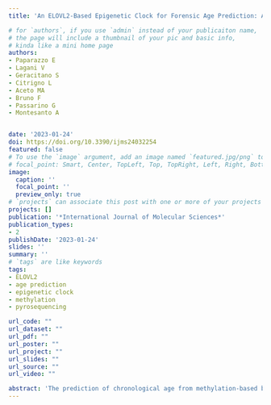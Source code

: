 ```yaml
---
title: 'An ELOVL2-Based Epigenetic Clock for Forensic Age Prediction: A Systematic Review'

# for `authors`, if you use `admin` instead of your publicaiton name,
# the page will include a thumbnail of your pic and basic info,
# kinda like a mini home page
authors:
- Paparazzo E
- Lagani V
- Geracitano S
- Citrigno L
- Aceto MA
- Bruno F
- Passarino G
- Montesanto A


date: '2023-01-24'
doi: https://doi.org/10.3390/ijms24032254
featured: false
# To use the `image` argument, add an image named `featured.jpg/png` to your page's folder.
# focal_point: Smart, Center, TopLeft, Top, TopRight, Left, Right, BottomLeft, Bottom, BottomRight.
image:
  caption: ''
  focal_point: ''
  preview_only: true
# `projects` can associate this post with one or more of your projects
projects: []
publication: '*International Journal of Molecular Sciences*'
publication_types:
- 2
publishDate: '2023-01-24'
slides: ''
summary: ''
# `tags` are like keywords
tags:
- ELOVL2
- age prediction
- epigenetic clock
- methylation
- pyrosequencing

url_code: ""
url_dataset: ""
url_pdf: ""
url_poster: ""
url_project: ""
url_slides: ""
url_source: ""
url_video: ""

abstract: 'The prediction of chronological age from methylation-based biomarkers represents one of the most promising applications in the field of forensic sciences. Age-prediction models developed so far are not easily applicable for forensic caseworkers. Among the several attempts to pursue this objective, the formulation of single-locus models might represent a good strategy. The present work aimed to develop an accurate single-locus model for age prediction exploiting ELOVL2, a gene for which epigenetic alterations are most highly correlated with age. We carried out a systematic review of different published pyrosequencing datasets in which methylation of the ELOVL2 promoter was analysed to formulate age prediction models. Nine of these, with available datasets involving 2298 participants, were selected. We found that irrespective of which model was adopted, a very strong relationship between ELOVL2 methylation levels and age exists. In particular, the model giving the best age-prediction accuracy was the gradient boosting regressor with a prediction error of about 5.5 years. The findings reported here strongly support the use of ELOVL2 for the formulation of a single-locus epigenetic model, but the inclusion of additional, non-redundant markers is a fundamental requirement to apply a molecular model to forensic applications with more robust results.'
---
```



